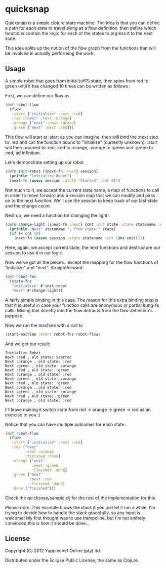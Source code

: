 # quicksnap

Quicksnap is a simple clojure state machine. The idea is that you can define a path for each state to travel along as a flow definition, then define which functions contain the logic for each of the states to prgress it to the next state. 

This idea splits up the notion of the flow graph from the functions that will be involved in actually performing the work.

## Usage

A simple robot that goes from initial (off?) state, then spins from red to green until it has changed 10 times can be written as follows :

First, we can define our flow as

```clojure
(def robot-flow
  (flow
   :start ["initialize" :next :red]
   :red ["next" :next :orange]
   :orange ["next" :next :green]
   :green ["next" :next :red]))
```

This flow will start at :start as you can imagine, then will bind the :next step to :red and call the function bound to "initialize" (currently unknown). :start will then proceed to :red, :red to :orange, :orange to :green and :green to :red, ad infinitum.

Let's demonstrate setting up our robot

```clojure
(defn init-robot [{next-fn :next} session]
  (println "Initialize Robot")
  (next-fn (assoc session :state "Started" :cnt 0)))
```

Not much to it, we accept the current state name, a map of functions to call in order to move forward and a session map that we can modify and pass on to the next function. We'll use the session to keep track of our last state and the change count.

Next up, we need a function for changing the light:

```clojure
(defn change-light [{next-fn :next} {cnt :cnt state :state statename :quicksnap/statename :as session}]
  (println "Next" statename ", from state:" state)
  (if (< cnt 10)
    (next-fn (assoc session :state statename :cnt (inc cnt)))))
```

Here, again, we accept current state, the next functions and destructure our session to use it in our logic.

Now we've got all the pieces.. except the mapping for the flow functions of "initialize" and "next". Straightforward:

```clojure
(def robot-fns
  (state-fns
   "initialize" #'init-robot
   "next" #'change-light))
```

A fairly simple binding in this case. The reason for this extra binding step is that it is useful in case your function calls are anonymous or partial kung-fu calls. Mixing that directly into the flow detracts from the flow definition's purpose. 

Now we run the machine with a call to
```clojure
(start-machine :start robot-fns robot-flow)
```

And we get our result:
```
Initialize Robot
Next :red , old state: Started
Next :orange , old state: :red
Next :green , old state: :orange
Next :red , old state: :green
Next :orange , old state: :red
Next :green , old state: :orange
Next :red , old state: :green
Next :orange , old state: :red
Next :green , old state: :orange
Next :red , old state: :green
Next :orange , old state: :red
```

I'll leave making it switch state from red -> orange -> green -> red as an exercise to you :)

Notice that you can have multiple outcomes for each state :

```clojure
(def robot-flow
  (flow
   :start ["initialize" :next :red]
   :red ["next"
         :next :orange
         :finished :done]
   :orange ["next"
            :next :green
            :finished :done]
   :green ["next"
           :next :red
           :finished :done]
   :done ["finished"]))
```

Check the quicksnap/sample.clj for the rest of the implementation for this.

*Please note:* This example blows the stack if you just let it run a while. I'm trying to decide how to handle the stack gracefully, so any input is welcome! My first thought was to use trampoline, but I'm not enitrely convinced this is how it should be done...

## License

Copyright (C) 2012 Yuppiechef Online (pty) ltd.

Distributed under the Eclipse Public License, the same as Clojure.
